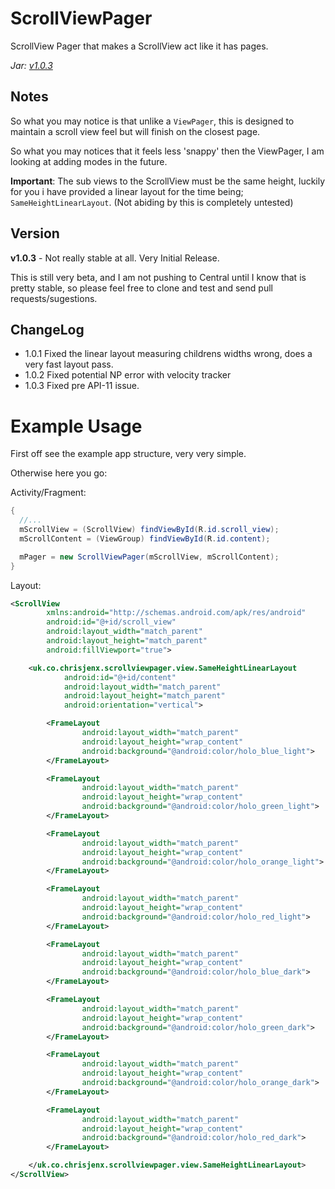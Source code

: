 ScrollViewPager
===============

ScrollView Pager that makes a ScrollView act like it has pages.

*Jar: [v1.0.3](https://github.com/chrisjenx/ScrollViewPager/blob/master/library-1.0.1-SNAPSHOT.jar?raw=true)*

Notes
-----

So what you may notice is that unlike a `ViewPager`, this is designed to maintain a scroll view feel but will finish on the closest page.

So what you may notices that it feels less 'snappy' then the ViewPager, I am looking at adding modes in the future.

**Important**: The sub views to the ScrollView must be the same height, luckily for you i have provided a linear layout for the time being; `SameHeightLinearLayout`.
(Not abiding by this is completely untested)

Version
-------

**v1.0.3** - Not really stable at all. Very Initial Release.

This is still very beta, and I am not pushing to Central until I know that is pretty stable, so please feel free to clone and test and send pull requests/sugestions.

ChangeLog
---------
 - 1.0.1 Fixed the linear layout measuring childrens widths wrong, does a very fast layout pass.
 - 1.0.2 Fixed potential NP error with velocity tracker
 - 1.0.3 Fixed pre API-11 issue.

Example Usage
=============

First off see the example app structure, very very simple.

Otherwise here you go:

Activity/Fragment:

```java
{
  //...
  mScrollView = (ScrollView) findViewById(R.id.scroll_view);
  mScrollContent = (ViewGroup) findViewById(R.id.content);

  mPager = new ScrollViewPager(mScrollView, mScrollContent);
}
```

Layout:

```xml
<ScrollView
        xmlns:android="http://schemas.android.com/apk/res/android"
        android:id="@+id/scroll_view"
        android:layout_width="match_parent"
        android:layout_height="match_parent"
        android:fillViewport="true">

    <uk.co.chrisjenx.scrollviewpager.view.SameHeightLinearLayout
            android:id="@+id/content"
            android:layout_width="match_parent"
            android:layout_height="match_parent"
            android:orientation="vertical">

        <FrameLayout
                android:layout_width="match_parent"
                android:layout_height="wrap_content"
                android:background="@android:color/holo_blue_light">
        </FrameLayout>

        <FrameLayout
                android:layout_width="match_parent"
                android:layout_height="wrap_content"
                android:background="@android:color/holo_green_light">
        </FrameLayout>

        <FrameLayout
                android:layout_width="match_parent"
                android:layout_height="wrap_content"
                android:background="@android:color/holo_orange_light">
        </FrameLayout>

        <FrameLayout
                android:layout_width="match_parent"
                android:layout_height="wrap_content"
                android:background="@android:color/holo_red_light">
        </FrameLayout>

        <FrameLayout
                android:layout_width="match_parent"
                android:layout_height="wrap_content"
                android:background="@android:color/holo_blue_dark">
        </FrameLayout>

        <FrameLayout
                android:layout_width="match_parent"
                android:layout_height="wrap_content"
                android:background="@android:color/holo_green_dark">
        </FrameLayout>

        <FrameLayout
                android:layout_width="match_parent"
                android:layout_height="wrap_content"
                android:background="@android:color/holo_orange_dark">
        </FrameLayout>

        <FrameLayout
                android:layout_width="match_parent"
                android:layout_height="wrap_content"
                android:background="@android:color/holo_red_dark">
        </FrameLayout>

    </uk.co.chrisjenx.scrollviewpager.view.SameHeightLinearLayout>
</ScrollView>
```
